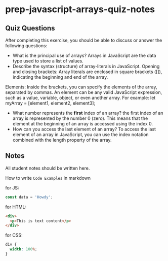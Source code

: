 # prep-javascript-arrays-quiz-notes

## Quiz Questions

After completing this exercise, you should be able to discuss or answer the following questions:

- What is the principal use of arrays?
  Arrays in JavaScript are the data type used to store a list of values.
- Describe the syntax (structure) of array-literals in JavaScript.
  Opening and closing brackets: Array literals are enclosed in square brackets ([]), indicating the beginning and end of the array.

Elements: Inside the brackets, you can specify the elements of the array, separated by commas. An element can be any valid JavaScript expression, such as a value, variable, object, or even another array.
For example:
let myArray = [element1, element2, element3];

- What number represents the **first** index of an array?
  the first index of an array is represented by the number 0 (zero). This means that the element at the beginning of an array is accessed using the index 0.
- How can you access the last element of an array?
  To access the last element of an array in JavaScript, you can use the index notation combined with the length property of the array.

## Notes

All student notes should be written here.

How to write `Code Examples` in markdown

for JS:

```javascript
const data = 'Howdy';
```

for HTML:

```html
<div>
  <p>This is text content</p>
</div>
```

for CSS:

```css
div {
  width: 100%;
}
```

